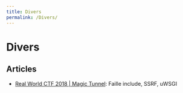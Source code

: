 ```yaml
---
title: Divers
permalink: /Divers/
---
```


# Divers

## Articles

- [Real World CTF 2018 | Magic Tunnel](https://zaratec.github.io/2018/12/20/rwctf2018-magic-tunnel/): Faille include, SSRF, uWSGI 
